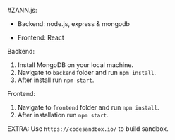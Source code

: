 #ZANN.js:
 - Backend: node.js, express & mongodb
 
 - Frontend: React
 
 Backend:
 1. Install MongoDB on your local machine.
 2. Navigate to `backend` folder and run `npm install`.
 3. After install run `npm start`.
 
 Frontend:
 1. Navigate to `frontend` folder and run `npm install`.
 2. After installation run `npm start`.
 
 EXTRA:
 Use `https://codesandbox.io/` to build sandbox.